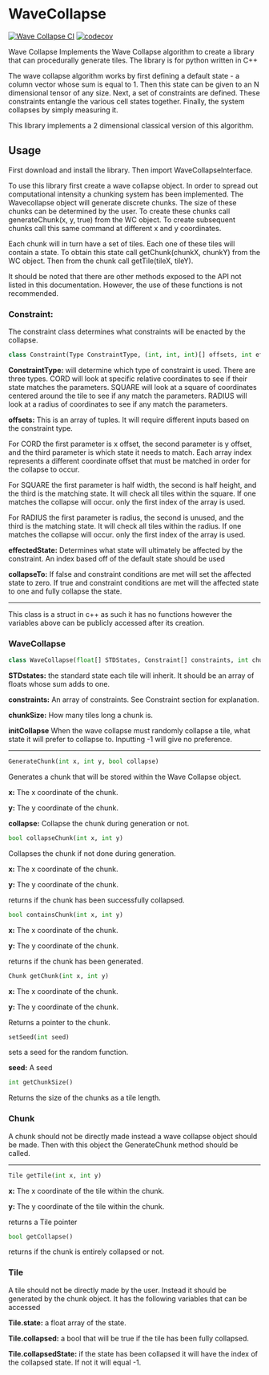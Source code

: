 WaveCollapse
==============================
[![Wave Collapse CI](https://github.com/petedowney/WaveCollapse/actions/workflows/python-package-conda.yml/badge.svg)](https://github.com/petedowney/WaveCollapse/actions/workflows/python-package-conda.yml)
[![codecov](https://codecov.io/gh/petedowney/WaveCollapse/graph/badge.svg?token=EQYV914TGS)](https://codecov.io/gh/petedowney/WaveCollapse)

Wave Collapse Implements the Wave Collapse algorithm to create a library that can procedurally generate tiles. The library is for python written in C++

The wave collapse algorithm works by first defining a default state - a column vector whose sum is equal to 1. Then this state can be given to an N dimensional tensor of any size. Next, a set of constraints are defined. These constraints entangle the various cell states together. Finally, the system collapses by simply measuring it.

This library implements a 2 dimensional classical version of this algorithm.

## Usage
First download and install the library. Then import WaveCollapseInterface.

To use this library first create a wave collapse object. In order to spread out computational intensity a chunking system has been implemented. The Wavecollapse object will generate discrete chunks. The size of these chunks can be determined by the user. To create these chunks call generateChunk(x, y, true) from the WC object. To create subsequent chunks call this same command at different x and y coordinates. 

Each chunk will in turn have a set of tiles. Each one of these tiles will contain a state. To obtain this state call getChunk(chunkX, chunkY) from the WC object. Then from the chunk call getTile(tileX, tileY). 

It should be noted that there are other methods exposed to the API not listed in this documentation. However, the use of these functions is not recommended.

### Constraint:
The constraint class determines what constraints will be enacted by the collapse.

```python
class Constraint(Type ConstraintType, (int, int, int)[] offsets, int effectedState, bool collapseTo)
```

**ConstraintType:** will determine which type of constraint is used. There are three types. CORD will look at specific relative coordinates to see if their state matches the parameters. SQUARE will look at a square of coordinates centered around the tile to see if any match the parameters. RADIUS will look at a radius of coordinates to see if any match the parameters.


**offsets:** This is an array of tuples. It will require different inputs based on the constraint type.


For CORD the first parameter is x offset, the second parameter is y offset, and the third parameter is which state it needs to match. Each array index represents a different coordinate offset that must be matched in order for the collapse to occur.


For SQUARE the first parameter is half width, the second is half height, and the third is the matching state. It will check all tiles within the square. If one matches the collapse will occur. only the first index of the array is used.


For RADIUS the first parameter is radius, the second is unused, and the third is the matching state. It will check all tiles within the radius. If one matches the collapse will occur. only the first index of the array is used.


**effectedState:** Determines what state will ultimately be affected by the constraint. An index based off of the default state should be used


**collapseTo:** If false and constraint conditions are met will set the affected state to zero. If true and constraint conditions are met will the affected state to one and fully collapse the state.

___
This class is a struct in c++ as such it has no functions however the variables above can be publicly accessed after its creation.
 

### WaveCollapse
```python
class WaveCollapse(float[] STDStates, Constraint[] constraints, int chunkSize, int initCollapse)
```

**STDstates:** the standard state each tile will inherit. It should be an array of floats whose sum adds to one.


**constraints:** An array of constraints. See Constraint section for explanation.


**chunkSize:** How many tiles long a chunk is.


**initCollapse** When the wave collapse must randomly collapse a tile, what state it will prefer to collapse to. Inputting -1 will give no preference.

___
```python
GenerateChunk(int x, int y, bool collapse)
```

Generates a chunk that will be stored within the Wave Collapse object.

**x:** The x coordinate of the chunk.

**y:** The y coordinate of the chunk.

**collapse:** Collapse the chunk during generation or not.


```python
bool collapseChunk(int x, int y)
```

Collapses the chunk if not done during generation.

**x:** The x coordinate of the chunk.

**y:** The y coordinate of the chunk.

returns if the chunk has been successfully collapsed.


```python
bool containsChunk(int x, int y)
```
**x:** The x coordinate of the chunk.

**y:** The y coordinate of the chunk.

returns if the chunk has been generated.


```python
Chunk getChunk(int x, int y)
```
**x:** The x coordinate of the chunk.

**y:** The y coordinate of the chunk.

Returns a pointer to the chunk.


```python
setSeed(int seed)
```
sets a seed for the random function.

**seed:** A seed

```python
int getChunkSize()
```

Returns the size of the chunks as a tile length.



### Chunk
A chunk should not be directly made instead a wave collapse object should be made. Then with this object the GenerateChunk method should be called.

___
```python
Tile getTile(int x, int y)
```
**x:** The x coordinate of the tile within the chunk.

**y:** The y coordinate of the tile within the chunk.

returns a Tile pointer

```python
bool getCollapse()
```
returns if the chunk is entirely collapsed or not.


### Tile
A tile should not be directly made by the user. Instead it should be generated by the chunk object. It has the following variables that can be accessed

**Tile.state:** a float array of the state.

**Tile.collapsed:** a bool that will be true if the tile has been fully collapsed.

**Tile.collapsedState:** if the state has been collapsed it will have the index of the collapsed state. If not it will equal -1.
